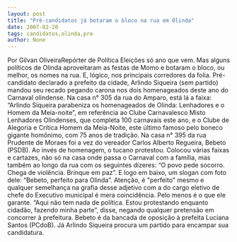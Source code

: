 ```yaml
---
layout: post
title: "Pré-candidatos já botaram o bloco na rua em Olinda"
date: 2007-02-20
tags: candidatos,olinda,pre
author: None
---
```

Por Gilvan OliveiraRepórter de Política
Eleições só ano que vem. Mas alguns políticos de Olinda aproveitaram as&nbsp;festas de Momo e botaram o bloco, ou melhor, os nomes na rua. E, lógico, nos principais corredores da folia.
Pré-candidato declarado a prefeito da cidade, Arlindo Siqueira (sem partido) mandou seu recado pegando carona nos dois homenageados deste ano do Carnaval olindense.
Na casa n° 305 da rua do Amparo, está lá a faixa: “Arlindo Siqueira parabeniza os homenageados de Olinda: Lenhadores e o Homem da Meia-noite”, em referência ao Clube Carnavalesco Misto Lenhadores Olindenses, que completa 100 carnavais este ano, e o Clube de Alegoria e Crítica Homem da Meia-Noite, este último famoso pelo boneco gigante homônimo, com 75 anos de tradição.
Na casa n° 395 da rua Prudente de Moraes foi a vez do vereador Carlos Alberto Regueira, Bebeto (PSDB). Ao invés de homenagem, o tucano protestou. Colocou várias faixas e cartazes, não só na casa onde passa o Carnaval com a família, mas também ao longo da rua com os seguintes dizeres: “O povo pede&nbsp;socorro. Chega de violência. Brinque em paz”. E logo em baixo, um slogan com foto dele: “Bebeto, perfeito para Olinda”.
Atenção, é \"perfeito\" mesmo&nbsp;e qualquer semelhança na grafia desse adjetivo com a do cargo eletivo de chefe do Executivo municipal é mera coincidência. Pelo menos é o que ele garante. “Aqui não tem nada de política. Estou protestando enquanto cidadão, fazendo minha parte”, disse, negando qualquer pretensão em concorrer à prefeitura.
Bebeto é da bancada de oposição à prefeita Luciana Santos (PCdoB). Já Arlindo Siqueira procura um partido para encampar sua candidatura. 